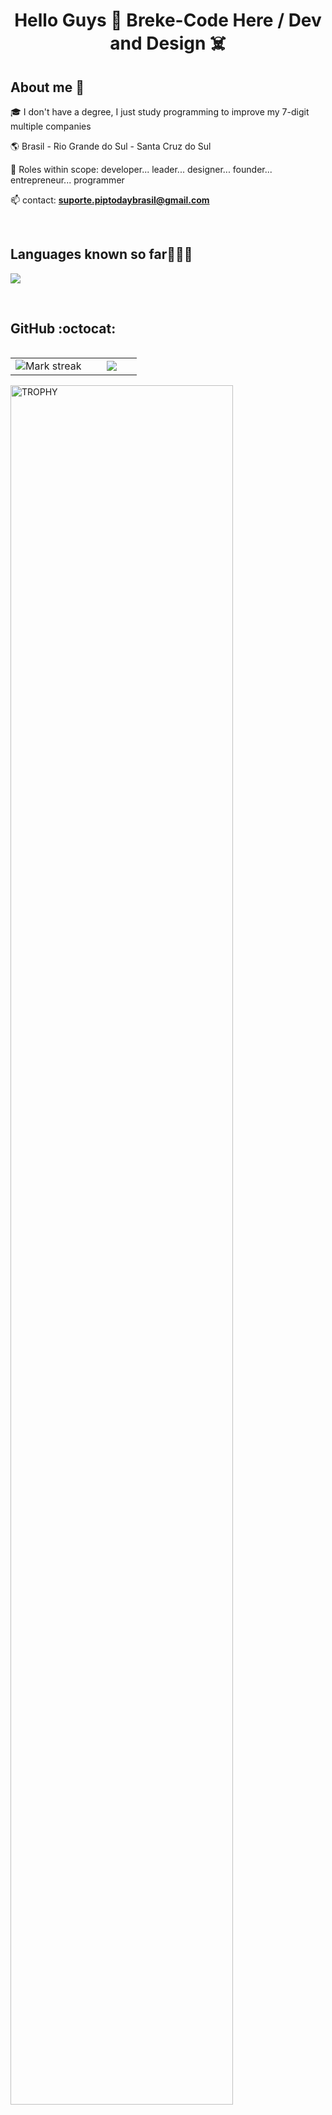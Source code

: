 <h1 align="center">Hello Guys 👑 Breke-Code Here / Dev and Design ☠️ </h1> 


<h2>About me 💸</h2>
<!--Intro start-->

<p align="left">
🎓 I don't have a degree, I just study programming to improve my 7-digit multiple companies
  
🌎 Brasil - Rio Grande do Sul - Santa Cruz do Sul

📝 Roles within scope: developer... leader... designer... founder... entrepreneur... programmer

📫 contact: **suporte.piptodaybrasil@gmail.com**
<!--Intro end-->
  </p>
<br>

<h2 >Languages ​​known so far👨🏻‍💻</h2>
<!--tech stack icons-->
<p align="left">
  <a href="https://skillicons.dev">
    <img src="https://api.devicons.dev.br/icon?icons=AfterEffects%2CIllustrator%2CPhotoshop%2CObsidian%2CLinux%2CJavaScript%2CPython%2CVSCode%2CHTML%2CFigma%2CCSS&size=48&theme=dark&perline=30" />
  </a>
</p>
<br>
<!-------------------------->
<div id="proyectos">

<h2>GitHub :octocat:</h2>
<!--- stats & Trophy (start) -->
<p align="center">
  <!--- stats (start) -->
<table align="left">
<tr border="none">
<td width="60%" align="center">

<!--  <img  align="center"  src="https://github-readme-stats.vercel.app/api?username=unsimpledev&theme=dark&show_icons=true&count_private=true" />
  <br></br> -->
  <img  title="🔥 Get streak stats for your profile at git.io/streak-stats" alt="Mark streak" src="https://github-readme-streak-stats.herokuapp.com/?user=unsimpledev&theme=dark&hide_border=false" /> 
</td>

<td width="40%" align="center">

  <img  align="center"  src="https://github-readme-stats.anuraghazra1.vercel.app/api/top-langs/?username=unsimpledev&theme=dark&hide_border=false&no-bg=true&no-frame=true&langs_count=10"/>

  </td>
</tr>
</table>
<!--- stats (end) -->

<!--- trophy (start) -->
<div align=left>
  <a href="https://github.com/ryo-ma/github-profile-trophy" title="Go to Source">
      <img align="center" width=84% src="https://github-profile-trophy.vercel.app/?username=unsimpledev&theme=radical&row=1&column=7&margin-h=15&margin-w=5&no-bg=true" alt="TROPHY" />
    </a>
</div>
<!--- trophy (start) -->


</p>        
<!--- stats (end) -->
